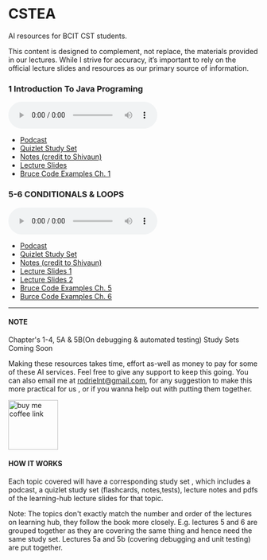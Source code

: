 # CSTEA
AI resources for  BCIT CST students.

This content is designed to complement, not replace, the materials provided in our lectures. While I strive for accuracy, it’s important to rely on the official lecture slides and resources as our primary source of information. 


### 1 Introduction To Java Programing

<audio controls="1" controlslist="nodownload nofullscreen noremoteplayback" src="./1510_JAVA/chapter1/podcast.wav">Your browser does not support the audio tag.</audio>

- [Podcast](./1510_JAVA/chapter1/podcast.wav)
- [Quizlet Study Set](https://quizlet.com/ca/1014778872/1-introduction-to-java-programming-flash-cards/?i=2a81is&x=1jqt)
- [Notes (credit to Shivaun)](https://shiv-bartoo.notion.site/Java-Software-Solutions-Foundations-of-Program-Design-9th-Edition-165853d0af3842c1960e2dedcdfbaeec#5993e279bdf64212a2cd032690d7b884)
- [Lecture Slides](./1510_JAVA/chapter1/slides.pdf) 
- [Bruce Code Examples Ch. 1](https://gitlab.infoteach.ca/bdlink/comp-1510-examples/-/tree/master/src/ca/bcit/comp1510/ch01?ref_type=heads)
 


### 5-6 CONDITIONALS & LOOPS

<audio controls="1" controlslist="nodownload nofullscreen noremoteplayback" src="./1510_JAVA/chapter5_6/podcast.wav">Your browser does not support the audio tag.</audio>

- [Podcast](./1510_JAVA/chapter5_6/podcast.wav)
- [Quizlet Study Set](https://quizlet.com/ca/1014564599/conditionals-and-loops-in-java-programming-flash-cards/?i=2a81is&x=1jqt)
- [Notes (credit to Shivaun)](https://shiv-bartoo.notion.site/Java-Software-Solutions-Foundations-of-Program-Design-9th-Edition-165853d0af3842c1960e2dedcdfbaeec#18b64c098dfe808d9c34c3aff3c47037)
- [Lecture Slides 1](./1510_JAVA/chapter5_6/Chap_05_slides.pdf) 
- [Lecture Slides 2](./1510_JAVA/chapter5_6/Chap_06_slides.pdf)
- [Bruce Code Examples Ch. 5](https://gitlab.infoteach.ca/bdlink/comp-1510-examples/-/tree/master/src/ca/bcit/comp1510/ch05?ref_type=heads)
- [Burce Code Examples Ch. 6](https://gitlab.infoteach.ca/bdlink/comp-1510-examples/-/tree/master/src/ca/bcit/comp1510/ch06?ref_type=heads)

<hr>


#### NOTE
Chapter's 1-4, 5A & 5B(On debugging & automated testing) Study Sets Coming Soon 



Making these resources takes time, effort as-well as money to pay for some of these AI services. Feel free to give any support to keep this going. You can also email me at rodrielnt@gmail.com, for any suggestion to make this more practical for us , or if you wanna help out with putting them together.  

<a href="https://buymeacoffee.com/rodrielntw"><img width="100px" src="https://cdn.buymeacoffee.com/buttons/v2/default-yellow.png" alt="buy me coffee link"></a>




#### HOW IT WORKS
Each topic covered will have a corresponding study set , which includes a podcast, a quizlet study set (flashcards, notes,tests), lecture notes and pdfs of the learning-hub lecture slides for that topic.

Note: The topics don't exactly match the number and order of the lectures on learning hub, they follow the book more closely. E.g. lectures 5 and 6 are grouped together as they are covering the same thing and hence need the same study set. Lectures 5a and 5b (covering debugging and unit testing) are put together. 

